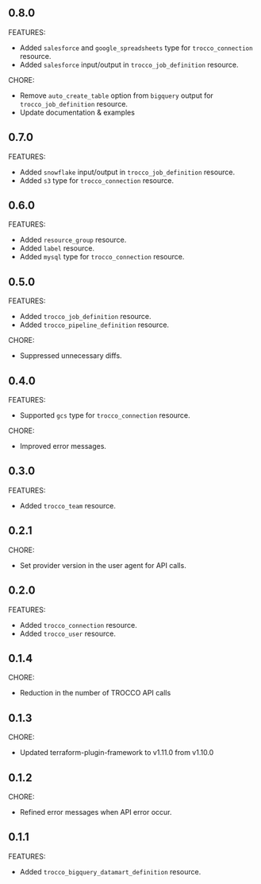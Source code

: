 ## 0.8.0
FEATURES:
- Added `salesforce` and `google_spreadsheets` type for `trocco_connection` resource.
- Added `salesforce` input/output in `trocco_job_definition` resource.

CHORE:
- Remove `auto_create_table` option from `bigquery` output for `trocco_job_definition` resource.
- Update documentation & examples

## 0.7.0
FEATURES:
- Added `snowflake` input/output in `trocco_job_definition` resource.
- Added `s3` type for `trocco_connection` resource.

## 0.6.0
FEATURES:
- Added `resource_group` resource.
- Added `label` resource.
- Added `mysql` type for `trocco_connection` resource.

## 0.5.0
FEATURES:
- Added `trocco_job_definition` resource.
- Added `trocco_pipeline_definition` resource.

CHORE:
- Suppressed unnecessary diffs.

## 0.4.0
FEATURES:
- Supported `gcs` type for `trocco_connection` resource.

CHORE:
- Improved error messages.

## 0.3.0
FEATURES:
- Added `trocco_team` resource.

## 0.2.1
CHORE:
- Set provider version in the user agent for API calls.

## 0.2.0
FEATURES:
- Added `trocco_connection` resource.
- Added `trocco_user` resource.

## 0.1.4
CHORE:
- Reduction in the number of TROCCO API calls

## 0.1.3
CHORE:
- Updated terraform-plugin-framework to v1.11.0 from v1.10.0

## 0.1.2
CHORE:
- Refined error messages when API error occur.

## 0.1.1
FEATURES:
- Added `trocco_bigquery_datamart_definition` resource.
